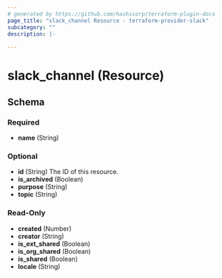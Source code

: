 ```yaml
---
# generated by https://github.com/hashicorp/terraform-plugin-docs
page_title: "slack_channel Resource - terraform-provider-slack"
subcategory: ""
description: |-
  
---
```


# slack_channel (Resource)





<!-- schema generated by tfplugindocs -->
## Schema

### Required

- **name** (String)

### Optional

- **id** (String) The ID of this resource.
- **is_archived** (Boolean)
- **purpose** (String)
- **topic** (String)

### Read-Only

- **created** (Number)
- **creator** (String)
- **is_ext_shared** (Boolean)
- **is_org_shared** (Boolean)
- **is_shared** (Boolean)
- **locale** (String)


